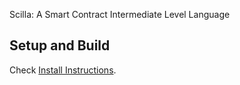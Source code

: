 Scilla: A Smart Contract Intermediate Level Language

## Setup and Build

Check [Install Instructions](./INSTALL.md).
